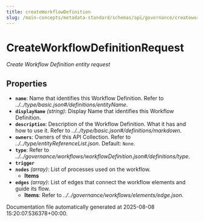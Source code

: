 ```yaml
---
title: createWorkflowDefinition
slug: /main-concepts/metadata-standard/schemas/api/governance/createworkflowdefinition
---
```


# CreateWorkflowDefinitionRequest

*Create Workflow Definition entity request*

## Properties

- **`name`**: Name that identifies this Workflow Definition. Refer to *../../type/basic.json#/definitions/entityName*.
- **`displayName`** *(string)*: Display Name that identifies this Workflow Definition.
- **`description`**: Description of the Workflow Definition. What it has and how to use it. Refer to *../../type/basic.json#/definitions/markdown*.
- **`owners`**: Owners of this API Collection. Refer to *../../type/entityReferenceList.json*. Default: `None`.
- **`type`**: Refer to *../../governance/workflows/workflowDefinition.json#/definitions/type*.
- **`trigger`**
- **`nodes`** *(array)*: List of processes used on the workflow.
  - **Items**
- **`edges`** *(array)*: List of edges that connect the workflow elements and guide its flow.
  - **Items**: Refer to *../../governance/workflows/elements/edge.json*.


Documentation file automatically generated at 2025-08-08 15:20:07.536378+00:00.
